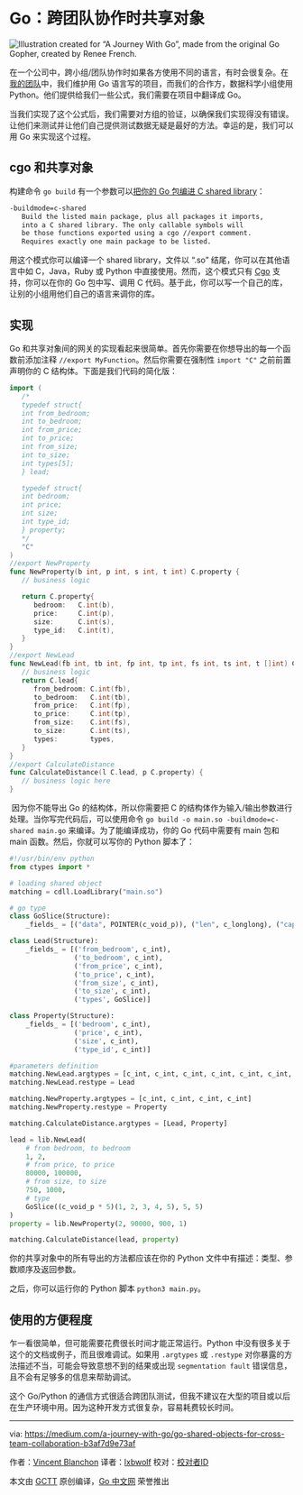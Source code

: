 # Go：跨团队协作时共享对象

![Illustration created for “A Journey With Go”, made from *the original Go Gopher, created by Renee French.*](https://raw.githubusercontent.com/studygolang/gctt-images2/master/20190622-Go-Shared-Objects-for-Cross-Team-Collaboration/00.png)

在一个公司中，跨小组/团队协作时如果各方使用不同的语言，有时会很复杂。在[我的团队](https://www.propertyfinder.ae/)中，我们维护用 Go 语言写的项目，而我们的合作方，数据科学小组使用 Python。他们提供给我们一些公式，我们需要在项目中翻译成 Go。

当我们实现了这个公式后，我们需要对方组的验证，以确保我们实现得没有错误。让他们来测试并让他们自己提供测试数据无疑是最好的方法。幸运的是，我们可以用 Go 来实现这个过程。

## cgo 和共享对象

构建命令 `go build` 有一个参数可以[把你的 Go 包编进 C shared library](https://golang.org/pkg/cmd/go/internal/help/#pkg-variables)：

```bash
-buildmode=c-shared
   Build the listed main package, plus all packages it imports,
   into a C shared library. The only callable symbols will
   be those functions exported using a cgo //export comment.
   Requires exactly one main package to be listed.
```

用这个模式你可以编译一个 shared library，文件以 “.so” 结尾，你可以在其他语言中如 C，Java，Ruby 或 Python 中直接使用。然而，这个模式只有 [Cgo](https://golang.org/cmd/cgo/) 支持，你可以在你的 Go 包中写、调用 C 代码。基于此，你可以写一个自己的库，让别的小组用他们自己的语言来调你的库。

## 实现

Go 和共享对象间的网关的实现看起来很简单。首先你需要在你想导出的每一个函数前添加注释 `//export MyFunction`。然后你需要在强制性 `import "C"` 之前前置声明你的 C 结构体。下面是我们代码的简化版：

```go
import (
   /*
   typedef struct{
   int from_bedroom;
   int to_bedroom;
   int from_price;
   int to_price;
   int from_size;
   int to_size;
   int types[5];
   } lead;

   typedef struct{
   int bedroom;
   int price;
   int size;
   int type_id;
   } property;
   */
   "C"
)
//export NewProperty
func NewProperty(b int, p int, s int, t int) C.property {
   // business logic

   return C.property{
      bedroom:   C.int(b),
      price:     C.int(p),
      size:      C.int(s),
      type_id:   C.int(t),
   }
}
//export NewLead
func NewLead(fb int, tb int, fp int, tp int, fs int, ts int, t []int) C.lead {
   // business logic
   return C.lead{
      from_bedroom: C.int(fb),
      to_bedroom:   C.int(tb),
      from_price:   C.int(fp),
      to_price:     C.int(tp),
      from_size:    C.int(fs),
      to_size:      C.int(ts),
      types:        types,
   }
}
//export CalculateDistance
func CalculateDistance(l C.lead, p C.property) {
   // business logic here
}
```

 因为你不能导出 Go 的结构体，所以你需要把 C 的结构体作为输入/输出参数进行处理。当你写完代码后，可以使用命令 `go build -o main.so -buildmode=c-shared main.go` 来编译。为了能编译成功，你的 Go 代码中需要有 main 包和 main 函数。然后，你就可以写你的 Python 脚本了：

```python
#!/usr/bin/env python
from ctypes import *

# loading shared object
matching = cdll.LoadLibrary("main.so")

# go type
class GoSlice(Structure):
    _fields_ = [("data", POINTER(c_void_p)), ("len", c_longlong), ("cap", c_longlong)]

class Lead(Structure):
    _fields_ = [('from_bedroom', c_int),
                ('to_bedroom', c_int),
                ('from_price', c_int),
                ('to_price', c_int),
                ('from_size', c_int),
                ('to_size', c_int),
                ('types', GoSlice)]

class Property(Structure):
    _fields_ = [('bedroom', c_int),
                ('price', c_int),
                ('size', c_int),
                ('type_id', c_int)]

#parameters definition
matching.NewLead.argtypes = [c_int, c_int, c_int, c_int, c_int, c_int, GoSlice]
matching.NewLead.restype = Lead

matching.NewProperty.argtypes = [c_int, c_int, c_int, c_int]
matching.NewProperty.restype = Property

matching.CalculateDistance.argtypes = [Lead, Property]

lead = lib.NewLead(
    # from bedroom, to bedroom
    1, 2,
    # from price, to price
    80000, 100000,
    # from size, to size
    750, 1000,
    # type
    GoSlice((c_void_p * 5)(1, 2, 3, 4, 5), 5, 5)
)
property = lib.NewProperty(2, 90000, 900, 1)

matching.CalculateDistance(lead, property)
```

你的共享对象中的所有导出的方法都应该在你的 Python 文件中有描述：类型、参数顺序及返回参数。

之后，你可以运行你的 Python 脚本 `python3 main.py`。

## 使用的方便程度

乍一看很简单，但可能需要花费很长时间才能正常运行。Python 中没有很多关于这个的文档或例子，而且很难调试。如果用 `.argtypes` 或 `.restype` 对你暴露的方法描述不当，可能会导致意想不到的结果或出现 `segmentation fault` 错误信息，且不会有足够多的信息来帮助调试。

这个 Go/Python 的通信方式很适合跨团队测试，但我不建议在大型的项目或以后在生产环境中用。因为这种开发方式很复杂，容易耗费较长时间。

---
via: https://medium.com/a-journey-with-go/go-shared-objects-for-cross-team-collaboration-b3af7d9e73af

作者：[Vincent Blanchon](https://medium.com/@blanchon.vincent)
译者：[lxbwolf](https://github.com/lxbwolf)
校对：[校对者ID](https://github.com/校对者ID)

本文由 [GCTT](https://github.com/studygolang/GCTT) 原创编译，[Go 中文网](https://studygolang.com/) 荣誉推出